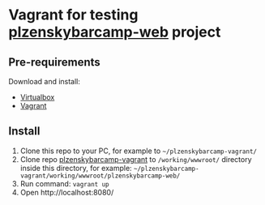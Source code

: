 # Vagrant for testing [plzenskybarcamp-web](https://github.com/plzenskybarcamp/plzenskybarcamp-web) project

## Pre-requirements
Download and install:
- [Virtualbox](https://www.virtualbox.org/wiki/Downloads)
- [Vagrant](https://www.vagrantup.com/downloads.html)

## Install
1. Clone this repo to your PC, for example to `~/plzenskybarcamp-vagrant/`
2. Clone repo [plzenskybarcamp-vagrant](https://github.com/plzenskybarcamp/plzenskybarcamp-vagrant/) to `/working/wwwroot/` directory inside this directory, for example: `~/plzenskybarcamp-vagrant/working/wwwroot/plzenskybarcamp-web/`
3. Run command: `vagrant up`
4. Open http://localhost:8080/
